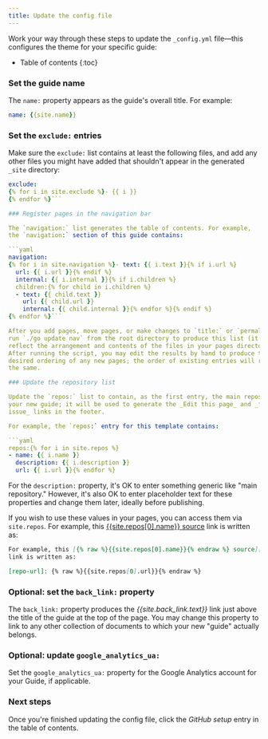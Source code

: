 ```yaml
---
title: Update the config file
---
```

Work your way through these steps to update the `_config.yml` file—this
configures the theme for your specific guide:

* Table of contents
{:toc}

### Set the guide name

The `name:` property appears as the guide's overall title. For example:

```yaml
name: {{site.name}}
```

### Set the `exclude:` entries

Make sure the `exclude:` list contains at least the following files, and add
any other files you might have added that shouldn't appear in the
generated `_site` directory:

```yaml
exclude:
{% for i in site.exclude %}- {{ i }}
{% endfor %}```

### Register pages in the navigation bar

The `navigation:` list generates the table of contents. For example,
the `navigation:` section of this guide contains:

```yaml
navigation:
{% for i in site.navigation %}- text: {{ i.text }}{% if i.url %}
  url: {{ i.url }}{% endif %}
  internal: {{ i.internal }}{% if i.children %}
  children:{% for child in i.children %}
  - text: {{ child.text }}
    url: {{ child.url }}
    internal: {{ child.internal }}{% endfor %}{% endif %}
{% endfor %}```

After you add pages, move pages, or make changes to `title:` or `permalink:`,
run `./go update nav` from the root directory to produce this list (it will
reflect the arrangement and contents of the files in your pages directory).
After running the script, you may edit the results by hand to produce the
desired ordering of any new pages; the order of existing entries will remain
the same.

### Update the repository list

Update the `repos:` list to contain, as the first entry, the main repository for
your new guide; it will be used to generate the _Edit this page_ and _file an
issue_ links in the footer.

For example, the `repos:` entry for this template contains:

```yaml
repos:{% for i in site.repos %}
- name: {{ i.name }}
  description: {{ i.description }}
  url: {{ i.url }}{% endfor %}
```

For the `description:` property, it's OK to enter something generic like "main
repository." However, it's also OK to enter placeholder text for these
properties and change them later, ideally before publishing.

If you wish to use these values in your pages, you can access them via
`site.repos`. For example, this [{{site.repos[0].name}} source][repo-url] link
is written as:

[repo-url]: {{site.repos[0].url}}

```markdown
For example, this [{% raw %}{{site.repos[0].name}}{% endraw %} source][repo-url]
link is written as:

[repo-url]: {% raw %}{{site.repos[0].url}}{% endraw %}
```

### Optional: set the `back_link:` property

The `back_link:` property produces the _{{site.back_link.text}}_ link just above
the title of the guide at the top of the page. You may change this property to
link to any other collection of documents to which your new "guide" actually
belongs.

### Optional: update `google_analytics_ua:`

Set the `google_analytics_ua:` property for the Google Analytics account for
your Guide, if applicable.

### Next steps

Once you're finished updating the config file, click the _GitHub setup_
entry in the table of contents.
